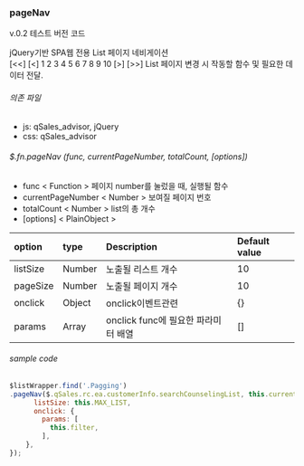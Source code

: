 ### pageNav
v.0.2 테스트 버전 코드

jQuery기반 SPA웹 전용 List 페이지 네비게이션          
[<<] [<] 1 2 3 4 5 6 7 8 9 10 [>] [>>]
List 페이지 변경 시 작동할 함수 및 필요한 데이터 전달.


###### 의존 파일

- js: qSales_advisor, jQuery
- css: qSales_advisor


######	$.fn.pageNav (func, currentPageNumber, totalCount, [options]) 
- func < Function > 페이지 number를 눌렀을 때, 실행될 함수
- currentPageNumber < Number > 보여질 페이지 번호
- totalCount < Number > list의 총 개수
- [options] < PlainObject >

| option | type | Description | Default value |
| :--- | :--- | :--- | :--- |
| listSize | Number | 노출될 리스트 개수 | 10 |
| pageSize | Number | 노출될 페이지 개수 | 10 |
| onclick | Object | onclick이벤트관련 | {} |
| params | Array | onclick func에 필요한 파라미터 배열 | [] |


###### sample code 
```js
$listWrapper.find('.Pagging')
.pageNav($.qSales.rc.ea.customerInfo.searchCounselingList, this.currentPageNumber, this.totalCount, {
      listSize: this.MAX_LIST,
      onclick: {
        params: [
          this.filter,
        ],
    },
});
```



